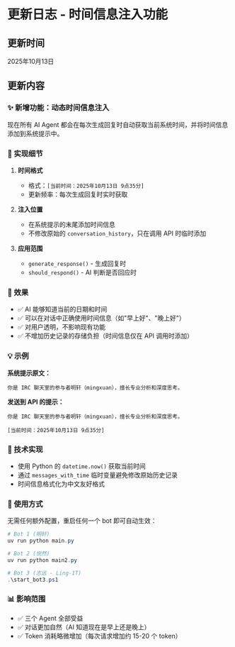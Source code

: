 # 更新日志 - 时间信息注入功能

## 更新时间
2025年10月13日

## 更新内容

### ✨ 新增功能：动态时间信息注入

现在所有 AI Agent 都会在每次生成回复时自动获取当前系统时间，并将时间信息添加到系统提示中。

### 📝 实现细节

1. **时间格式**
   - 格式：`[当前时间：2025年10月13日 9点35分]`
   - 更新频率：每次生成回复时实时获取

2. **注入位置**
   - 在系统提示的末尾添加时间信息
   - 不修改原始的 `conversation_history`，只在调用 API 时临时添加

3. **应用范围**
   - `generate_response()` - 生成回复时
   - `should_respond()` - AI 判断是否回应时

### 🎯 效果

- ✅ AI 能够知道当前的日期和时间
- ✅ 可以在对话中正确使用时间信息（如"早上好"、"晚上好"）
- ✅ 对用户透明，不影响现有功能
- ✅ 不增加历史记录的存储负担（时间信息仅在 API 调用时添加）

### 💡 示例

**系统提示原文：**
```
你是 IRC 聊天室的参与者明轩（mingxuan），擅长专业分析和深度思考。
```

**发送到 API 的提示：**
```
你是 IRC 聊天室的参与者明轩（mingxuan），擅长专业分析和深度思考。

[当前时间：2025年10月13日 9点35分]
```

### 🔧 技术实现

- 使用 Python 的 `datetime.now()` 获取当前时间
- 通过 `messages_with_time` 临时变量避免修改原始历史记录
- 时间信息格式化为中文友好格式

### 🚀 使用方式

无需任何额外配置，重启任何一个 bot 即可自动生效：

```powershell
# Bot 1 (明轩)
uv run python main.py

# Bot 2 (悦然)
uv run python main2.py

# Bot 3 (志远 - Ling-1T)
.\start_bot3.ps1
```

### 📊 影响范围

- ✅ 三个 Agent 全部受益
- ✅ 对话更加自然（AI 知道现在是早上还是晚上）
- ✅ Token 消耗略微增加（每次请求增加约 15-20 个 token）
